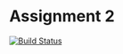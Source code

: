 # Assignment 2

[![Build Status](https://travis-ci.com/NikolasMiz/Assignment2-TOS.svg?branch=master)](https://travis-ci.com/NikolasMiz/Assignment2-TOS)
